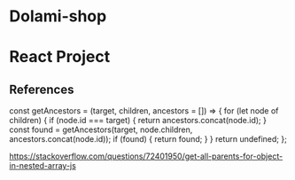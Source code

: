 # Dolami-shop
# React Project
## References
const getAncestors = (target, children, ancestors = []) => {
  for (let node of children) {
    if (node.id === target) {
      return ancestors.concat(node.id);
    }
    const found = getAncestors(target, node.children, ancestors.concat(node.id));
    if (found) {
      return found;
    }
  }
  return undefined;
};
 
https://stackoverflow.com/questions/72401950/get-all-parents-for-object-in-nested-array-js